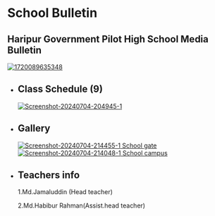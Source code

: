 
<h1>School Bulletin</h1> 
<!DOCTYPE html>
<html>
<body>
 <h2>Haripur Government Pilot High School Media Bulletin </h1>
      <a href="https://ibb.co/YbfcJ1r"><img src="https://i.ibb.co/3kSpVjJ/1720089635348.jpg" alt="1720089635348" border="0"></a> 
<ul>
        <li>
            <h2>Class Schedule (9) </h2>
       <a href="https://ibb.co/mFVs5V6"><img src="https://i.ibb.co/rfRP2R4/Screenshot-20240704-204945-1.png" alt="Screenshot-20240704-204945-1" border="0"></a>
     
 </li>
        <li>
          <h2>Gallery</h2>
            <p>  <a href="https://ibb.co/6XXxNKK"><img src="https://i.ibb.co/bbbZ744/Screenshot-20240704-214455-1.png" alt="Screenshot-20240704-214455-1" border="0"> School gate </a>
 <a href="https://ibb.co/6yPvV2c"><img src="https://i.ibb.co/3TNfGw5/Screenshot-20240704-214048-1.png" alt="Screenshot-20240704-214048-1" border="0"> School campus </a>  
</p>
        </li>
        <li>
 <h2> Teachers info </h2>
            <p> 1.Md.Jamaluddin (Head teacher)

2.Md.Habibur Rahman(Assist.head teacher) </p>
        </li>
    </ul>
</body>
</html>
